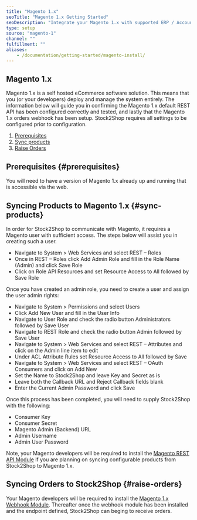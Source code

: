 ```yaml
---
title: "Magento 1.x"
seoTitle: "Magento 1.x Getting Started"
seoDescription: "Integrate your Magento 1.x with supported ERP / Accounting Systems and 3rd Party Logistics services through Stock2Shop"
type: setup
source: "magento-1"
channel: ""
fulfillment: ""
aliases:
    - /documentation/getting-started/magento-install/
---
```


## Magento 1.x
Magento 1.x is a self hosted eCommerce software solution. This means that you (or your developers) deploy and manage the system entirely.
The information below will guide you in confirming the Magento 1.x default REST API has been configured correctly and tested, 
and lastly that the Magento 1.x orders webhook has been setup. Stock2Shop requires all settings to be configured prior to configuration.

1. [Prerequisites](#prerequisites) 
2. [Sync products](#sync-products) 
3. [Raise Orders](#raise-orders) 

## Prerequisites {#prerequisites}
You will need to have a version of Magento 1.x already up and running that is accessible via the web.

## Syncing Products to Magento 1.x {#sync-products}
In order for Stock2Shop to communicate with Magento, it requires a Magento user with sufficient access. The steps below will assist you in creating such a user.

- Navigate to System > Web Services and select REST – Roles 
- Once in REST – Roles click Add Admin Role and fill in the Role Name (Admin) and click Save Role
- Click on Role API Resources and set Resource Access to All followed by Save Role

Once you have created an admin role, you need to create a user and assign the user admin rights:

- Navigate to System > Permissions and select Users 
- Click Add New User and fill in the User Info
- Navigate to User Role and check the radio button Administrators followed by Save User
- Navigate to REST Role and check the radio button Admin followed by Save User
- Navigate to System > Web Services and select REST – Attributes and click on the Admin line item to edit
- Under ACL Attribute Rules set Resource Access to All followed by Save
- Navigate to System > Web Services and select REST – OAuth Consumers and click on Add New 
- Set the Name to Stock2Shop and leave Key and Secret as is 
- Leave both the Callback URL and Reject Callback fields blank 
- Enter the Current Admin Password and click Save

Once this process has been completed, you will need to supply Stock2Shop with the following:

- Consumer Key
- Consumer Secret
- Magento Admin (Backend) URL
- Admin Username
- Admin User Password

Note, your Magento developers will be required to install the [Magento REST API Module](https://github.com/stock2shop/magento_module_rest "Stock2Shop Magento REST API Module") if you are planning on syncing configurable products from Stock2Shop to Magento 1.x. 

## Syncing Orders to Stock2Shop {#raise-orders}
Your Magento developers will be required to install the [Magento 1.x Webhook Module](https://github.com/stock2shop/magento_module_webhook "Stock2Shop Magento 1.x Webhook Module"). Thereafter once the webhook module has been installed and the endpoint defined, Stock2Shop can beging to receive orders.